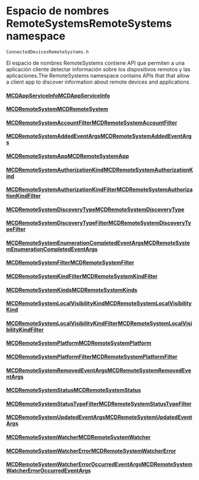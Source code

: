 # <a name="remotesystems-namespace"></a><span data-ttu-id="14af7-101">Espacio de nombres RemoteSystems</span><span class="sxs-lookup"><span data-stu-id="14af7-101">RemoteSystems namespace</span></span>
```
ConnectedDevicesRemoteSystems.h
```

<span data-ttu-id="14af7-102">El espacio de nombres RemoteSystems contiene API que permiten a una aplicación cliente detectar información sobre los dispositivos remotos y las aplicaciones.</span><span class="sxs-lookup"><span data-stu-id="14af7-102">The RemoteSystems namespace contains APIs that that allow a client app to discover information about remote devices and applications.</span></span>

#### <a name="mcdappserviceinfomcdappserviceinfomd"></a>[<span data-ttu-id="14af7-103">MCDAppServiceInfo</span><span class="sxs-lookup"><span data-stu-id="14af7-103">MCDAppServiceInfo</span></span>](MCDAppServiceInfo.md)
#### <a name="mcdremotesystemmcdremotesystemmd"></a>[<span data-ttu-id="14af7-104">MCDRemoteSystem</span><span class="sxs-lookup"><span data-stu-id="14af7-104">MCDRemoteSystem</span></span>](MCDRemoteSystem.md)
#### <a name="mcdremotesystemaccountfiltermcdremotesystemaccountfiltermd"></a>[<span data-ttu-id="14af7-105">MCDRemoteSystemAccountFilter</span><span class="sxs-lookup"><span data-stu-id="14af7-105">MCDRemoteSystemAccountFilter</span></span>](MCDRemoteSystemAccountFilter.md)
#### <a name="mcdremotesystemaddedeventargsmcdremotesystemaddedeventargsmd"></a>[<span data-ttu-id="14af7-106">MCDRemoteSystemAddedEventArgs</span><span class="sxs-lookup"><span data-stu-id="14af7-106">MCDRemoteSystemAddedEventArgs</span></span>](MCDRemoteSystemAddedEventArgs.md)
#### <a name="mcdremotesystemappmcdremotesystemappmd"></a>[<span data-ttu-id="14af7-107">MCDRemoteSystemApp</span><span class="sxs-lookup"><span data-stu-id="14af7-107">MCDRemoteSystemApp</span></span>](MCDRemoteSystemApp.md)
#### <a name="mcdremotesystemauthorizationkindmcdremotesystemauthorizationkindmd"></a>[<span data-ttu-id="14af7-108">MCDRemoteSystemAuthorizationKind</span><span class="sxs-lookup"><span data-stu-id="14af7-108">MCDRemoteSystemAuthorizationKind</span></span>](MCDRemoteSystemAuthorizationKind.md)
#### <a name="mcdremotesystemauthorizationkindfiltermcdremotesystemauthorizationkindfiltermd"></a>[<span data-ttu-id="14af7-109">MCDRemoteSystemAuthorizationKindFilter</span><span class="sxs-lookup"><span data-stu-id="14af7-109">MCDRemoteSystemAuthorizationKindFilter</span></span>](MCDRemoteSystemAuthorizationKindFilter.md)
#### <a name="mcdremotesystemdiscoverytypemcdremotesystemdiscoverytypemd"></a>[<span data-ttu-id="14af7-110">MCDRemoteSystemDiscoveryType</span><span class="sxs-lookup"><span data-stu-id="14af7-110">MCDRemoteSystemDiscoveryType</span></span>](MCDRemoteSystemDiscoveryType.md)
#### <a name="mcdremotesystemdiscoverytypefiltermcdremotesystemdiscoverytypefiltermd"></a>[<span data-ttu-id="14af7-111">MCDRemoteSystemDiscoveryTypeFilter</span><span class="sxs-lookup"><span data-stu-id="14af7-111">MCDRemoteSystemDiscoveryTypeFilter</span></span>](MCDRemoteSystemDiscoveryTypeFilter.md)
#### <a name="mcdremotesystemenumerationcompletedeventargsmcdremotesystemenumerationcompletedeventargsmd"></a>[<span data-ttu-id="14af7-112">MCDRemoteSystemEnumerationCompletedEventArgs</span><span class="sxs-lookup"><span data-stu-id="14af7-112">MCDRemoteSystemEnumerationCompletedEventArgs</span></span>](MCDRemoteSystemEnumerationCompletedEventArgs.md)
#### <a name="mcdremotesystemfiltermcdremotesystemfiltermd"></a>[<span data-ttu-id="14af7-113">MCDRemoteSystemFilter</span><span class="sxs-lookup"><span data-stu-id="14af7-113">MCDRemoteSystemFilter</span></span>](MCDRemoteSystemFilter.md)
#### <a name="mcdremotesystemkindfiltermcdremotesystemkindfiltermd"></a>[<span data-ttu-id="14af7-114">MCDRemoteSystemKindFilter</span><span class="sxs-lookup"><span data-stu-id="14af7-114">MCDRemoteSystemKindFilter</span></span>](MCDRemoteSystemKindFilter.md)
#### <a name="mcdremotesystemkindsmcdremotesystemkindsmd"></a>[<span data-ttu-id="14af7-115">MCDRemoteSystemKinds</span><span class="sxs-lookup"><span data-stu-id="14af7-115">MCDRemoteSystemKinds</span></span>](MCDRemoteSystemKinds.md)
#### <a name="mcdremotesystemlocalvisibilitykindmcdremotesystemlocalvisibilitykindmd"></a>[<span data-ttu-id="14af7-116">MCDRemoteSystemLocalVisibilityKind</span><span class="sxs-lookup"><span data-stu-id="14af7-116">MCDRemoteSystemLocalVisibilityKind</span></span>](MCDRemoteSystemLocalVisibilityKind.md)
#### <a name="mcdremotesystemlocalvisibilitykindfiltermcdremotesystemlocalvisibilitykindfiltermd"></a>[<span data-ttu-id="14af7-117">MCDRemoteSystemLocalVisibilityKindFilter</span><span class="sxs-lookup"><span data-stu-id="14af7-117">MCDRemoteSystemLocalVisibilityKindFilter</span></span>](MCDRemoteSystemLocalVisibilityKindFilter.md)
#### <a name="mcdremotesystemplatformmcdremotesystemplatformmd"></a>[<span data-ttu-id="14af7-118">MCDRemoteSystemPlatform</span><span class="sxs-lookup"><span data-stu-id="14af7-118">MCDRemoteSystemPlatform</span></span>](MCDRemoteSystemPlatform.md)
#### <a name="mcdremotesystemplatformfiltermcdremotesystemplatformfiltermd"></a>[<span data-ttu-id="14af7-119">MCDRemoteSystemPlatformFilter</span><span class="sxs-lookup"><span data-stu-id="14af7-119">MCDRemoteSystemPlatformFilter</span></span>](MCDRemoteSystemPlatformFilter.md)
#### <a name="mcdremotesystemremovedeventargsmcdremotesystemremovedeventargsmd"></a>[<span data-ttu-id="14af7-120">MCDRemoteSystemRemovedEventArgs</span><span class="sxs-lookup"><span data-stu-id="14af7-120">MCDRemoteSystemRemovedEventArgs</span></span>](MCDRemoteSystemRemovedEventArgs.md)
#### <a name="mcdremotesystemstatusmcdremotesystemstatusmd"></a>[<span data-ttu-id="14af7-121">MCDRemoteSystemStatus</span><span class="sxs-lookup"><span data-stu-id="14af7-121">MCDRemoteSystemStatus</span></span>](MCDRemoteSystemStatus.md)
#### <a name="mcdremotesystemstatustypefiltermcdremotesystemstatustypefiltermd"></a>[<span data-ttu-id="14af7-122">MCDRemoteSystemStatusTypeFilter</span><span class="sxs-lookup"><span data-stu-id="14af7-122">MCDRemoteSystemStatusTypeFilter</span></span>](MCDRemoteSystemStatusTypeFilter.md)
#### <a name="mcdremotesystemupdatedeventargsmcdremotesystemupdatedeventargsmd"></a>[<span data-ttu-id="14af7-123">MCDRemoteSystemUpdatedEventArgs</span><span class="sxs-lookup"><span data-stu-id="14af7-123">MCDRemoteSystemUpdatedEventArgs</span></span>](MCDRemoteSystemUpdatedEventArgs.md)
#### <a name="mcdremotesystemwatchermcdremotesystemwatchermd"></a>[<span data-ttu-id="14af7-124">MCDRemoteSystemWatcher</span><span class="sxs-lookup"><span data-stu-id="14af7-124">MCDRemoteSystemWatcher</span></span>](MCDRemoteSystemWatcher.md)
#### <a name="mcdremotesystemwatchererrormcdremotesystemwatchererrormd"></a>[<span data-ttu-id="14af7-125">MCDRemoteSystemWatcherError</span><span class="sxs-lookup"><span data-stu-id="14af7-125">MCDRemoteSystemWatcherError</span></span>](MCDRemoteSystemWatcherError.md)
#### <a name="mcdremotesystemwatchererroroccurredeventargsmcdremotesystemwatchererroroccurredeventargsmd"></a>[<span data-ttu-id="14af7-126">MCDRemoteSystemWatcherErrorOccurredEventArgs</span><span class="sxs-lookup"><span data-stu-id="14af7-126">MCDRemoteSystemWatcherErrorOccurredEventArgs</span></span>](MCDRemoteSystemWatcherErrorOccurredEventArgs.md)